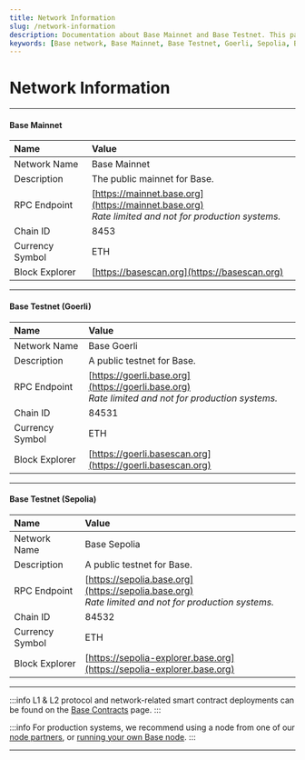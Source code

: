 ```yaml
---
title: Network Information
slug: /network-information
description: Documentation about Base Mainnet and Base Testnet. This page covers network information for the Base network, including network names, descriptions, RPC endpoints, chain IDs, currency symbols, and block explorers.
keywords: [Base network, Base Mainnet, Base Testnet, Goerli, Sepolia, Base Goerli, Base Sepolia, RPC URL, Base RPC URL, Base RPC, Chain ID, chainid, Base Chain ID, Base chainId, network information, Base network information]
---
```


# Network Information

---

#### Base Mainnet

| Name            | Value                                                                                                   |
| :-------------- | :------------------------------------------------------------------------------------------------------ |
| Network Name    | Base Mainnet                                                                                            |
| Description     | The public mainnet for Base.                                                                            |
| RPC Endpoint    | [https://mainnet.base.org](https://mainnet.base.org)<br/>_Rate limited and not for production systems._ |
| Chain ID        | 8453                                                                                                    |
| Currency Symbol | ETH                                                                                                     |
| Block Explorer  | [https://basescan.org](https://basescan.org)                                                            |

---

#### Base Testnet (Goerli)

| Name            | Value                                                                                                 |
| :-------------- |:------------------------------------------------------------------------------------------------------|
| Network Name    | Base Goerli                                                                                           |
| Description     | A public testnet for Base.                                                                            |
| RPC Endpoint    | [https://goerli.base.org](https://goerli.base.org)<br/>_Rate limited and not for production systems._ |
| Chain ID        | 84531                                                                                                 |
| Currency Symbol | ETH                                                                                                   |
| Block Explorer  | [https://goerli.basescan.org](https://goerli.basescan.org)                                            |

---

#### Base Testnet (Sepolia)

| Name            | Value                                                                                                   |
| :-------------- |:--------------------------------------------------------------------------------------------------------|
| Network Name    | Base Sepolia                                                                                            |
| Description     | A public testnet for Base.                                                                              |
| RPC Endpoint    | [https://sepolia.base.org](https://sepolia.base.org)<br/>_Rate limited and not for production systems._ |
| Chain ID        | 84532                                                                                                   |
| Currency Symbol | ETH                                                                                                     |
| Block Explorer  | [https://sepolia-explorer.base.org](https://sepolia-explorer.base.org)                                            |

---

:::info
L1 & L2 protocol and network-related smart contract deployments can be found on the [Base Contracts](/base-contracts) page.
:::

:::info
For production systems, we recommend using a node from one of our [node partners], or [running your own Base node].
:::

---

[running your own Base node]: /guides/run-a-base-node
[node partners]: /tools/node-providers
